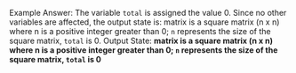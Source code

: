 Example Answer:
The variable `total` is assigned the value 0. Since no other variables are affected, the output state is: matrix is a square matrix (n x n) where n is a positive integer greater than 0; `n` represents the size of the square matrix, `total` is 0.
Output State: **matrix is a square matrix (n x n) where n is a positive integer greater than 0; `n` represents the size of the square matrix, `total` is 0**